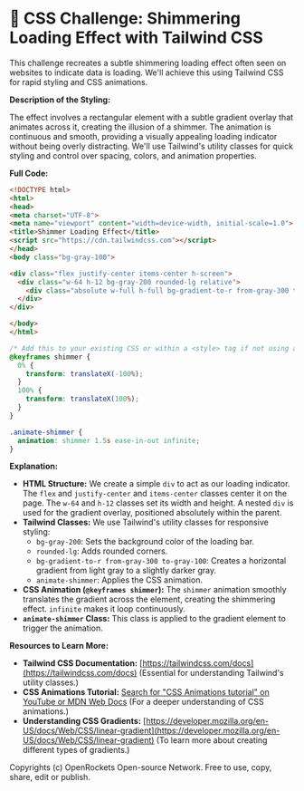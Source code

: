 # 🐞 CSS Challenge:  Shimmering Loading Effect with Tailwind CSS


This challenge recreates a subtle shimmering loading effect often seen on websites to indicate data is loading.  We'll achieve this using Tailwind CSS for rapid styling and CSS animations.

**Description of the Styling:**

The effect involves a rectangular element with a subtle gradient overlay that animates across it, creating the illusion of a shimmer. The animation is continuous and smooth, providing a visually appealing loading indicator without being overly distracting. We'll use Tailwind's utility classes for quick styling and control over spacing, colors, and animation properties.

**Full Code:**

```html
<!DOCTYPE html>
<html>
<head>
<meta charset="UTF-8">
<meta name="viewport" content="width=device-width, initial-scale=1.0">
<title>Shimmer Loading Effect</title>
<script src="https://cdn.tailwindcss.com"></script>
</head>
<body class="bg-gray-100">

<div class="flex justify-center items-center h-screen">
  <div class="w-64 h-12 bg-gray-200 rounded-lg relative">
    <div class="absolute w-full h-full bg-gradient-to-r from-gray-300 to-gray-100 animate-shimmer"></div>
  </div>
</div>

</body>
</html>
```

```css
/* Add this to your existing CSS or within a <style> tag if not using a framework */
@keyframes shimmer {
  0% {
    transform: translateX(-100%);
  }
  100% {
    transform: translateX(100%);
  }
}

.animate-shimmer {
  animation: shimmer 1.5s ease-in-out infinite;
}

```

**Explanation:**

* **HTML Structure:** We create a simple `div` to act as our loading indicator.  The `flex` and `justify-center` and `items-center` classes center it on the page. The `w-64` and `h-12` classes set its width and height.  A nested `div` is used for the gradient overlay, positioned absolutely within the parent.
* **Tailwind Classes:**  We use Tailwind's utility classes for responsive styling:
    * `bg-gray-200`: Sets the background color of the loading bar.
    * `rounded-lg`: Adds rounded corners.
    * `bg-gradient-to-r from-gray-300 to-gray-100`: Creates a horizontal gradient from light gray to a slightly darker gray.
    * `animate-shimmer`: Applies the CSS animation.
* **CSS Animation (`@keyframes shimmer`):** The `shimmer` animation smoothly translates the gradient across the element, creating the shimmering effect.  `infinite` makes it loop continuously.
* **`animate-shimmer` Class:** This class is applied to the gradient element to trigger the animation.

**Resources to Learn More:**

* **Tailwind CSS Documentation:** [https://tailwindcss.com/docs](https://tailwindcss.com/docs)  (Essential for understanding Tailwind's utility classes.)
* **CSS Animations Tutorial:** [Search for "CSS Animations tutorial" on YouTube or MDN Web Docs](https://developer.mozilla.org/en-US/docs/Web/CSS/CSS_Animations/Using_CSS_animations) (For a deeper understanding of CSS animations.)
* **Understanding CSS Gradients:** [https://developer.mozilla.org/en-US/docs/Web/CSS/linear-gradient](https://developer.mozilla.org/en-US/docs/Web/CSS/linear-gradient) (To learn more about creating different types of gradients.)


Copyrights (c) OpenRockets Open-source Network. Free to use, copy, share, edit or publish.


